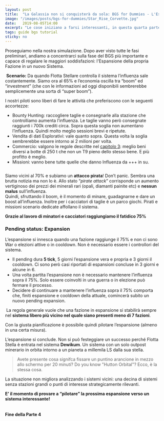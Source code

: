 ```yaml
---
layout: post
title:  "La Galassia non si conquisterà da sola: BGS for Dummies - L'Espansione"
image: "/images/posts/bgs-for-dummies/Star_Rise_Corvette.jpg"
date:   2019-08-05T14:00
excerpt: "Le cose iniziano a farsi interessanti, in questa quarta parte della nostra guida sulla Background Simulation in Elite Dangerous. L'Espansione verso altri Sitemi!"
tags: guide bgs tutorial
sticky: no
---
```

Proseguiamo nella nostra simulazione. Dopo aver visto tutte le fasi preliminari, andiamo a concentrarci sulla fase del BGS più importante e capace di regalare le maggiori soddisfazioni: l'Espansione della propria Fazione in un nuovo Sistema.

<div class="box">
<i class="fa fa-quote-left fa-lg" aria-hidden="true" style="color: #f07b05;"></i>&nbsp;<b>Scenario:</b>&nbsp;Da quando Flotta Stellare controlla il sistema l’influenza sale costantemente. Siamo ora al 65% e l’economia oscilla tra “boom” ed “investment” (che con le informazioni ad oggi disponibili sembrerebbe semplicemente una sorta di “super boom”).</div>

I nostri piloti sono liberi di fare le attività che preferiscono con le seguenti accortezze:

* Bounty Hunting: raccogliere taglie e consegnarle alla stazione che controlliamo aumenta l’influenza. Le taglie vanno però consegnate raggiunti i 700k crediti circa. Sopra questa soglia non aumentano l’influenza. Quindi molto meglio sessioni brevi e ripetute.
* Vendita di dati Esplorativi: vale quanto sopra. Questa volta la soglia sembrerebbe essere intorno ai 2 milioni per volta. 
* Commercio: valgono le regole descritte nel [capitolo 3](/blog/bgs-for-dummies-parte3/): meglio beni diversi a botte di 250 t che non un T9 pieno dello stesso bene. E più profitto è meglio.
* Missioni: vanno bene tutte quelle che danno Influenza da +++ in su.

<span class="image fit"><img src="/images/Elite-Division-png.png" alt=""></span>

Siamo vicini al 70% e subiamo un **attacco pirata**! Don’t panic. Sembra una brutta notizia ma non lo è. Allo stato “*pirate attack*” corrisponde un aumento vertiginoso dei prezzi dei minerali rari (opali, diamanti painite etc) e **nessun malus** sull’influenza.<br>
Quindi, sfruttando il boom, è il momento di minare, guadagnarne e dare un boost all’influenza. Inoltre per i cacciatori di taglie è un parco giochi. Pirati e missioni scenario dedicate affollano il sistema.

**Grazie al lavoro di minatori e cacciatori raggiungiamo il fatidico 75%**

### Pending status: Expansion

L’espansione si innesca quando una fazione raggiunge il 75% e non ci sono War o elezioni attive o in cooldown. Non è necessario essere i controllori del sistema.

* Il pending dura **5 tick**, 5 giorni l’espansione vera e propria e 3 giorni il cooldown. Ci sono però casi riportati di espansioni concluse in 3 giorni e alcune in 6.
* Una volta partita l’espansione non è necessario mantenere l’influenza sopra il 75%. Solo essere coinvolti in una guerra o in elezione può fermare il processo.
* Decidere di continuare a mantenere l’influenza sopra il 75% comporta che, finiti espansione e cooldown della attuale, comincerà subito un nuovo pending expansion.

<div class="box">
<i class="fa fa-hand-o-right fa-lg" aria-hidden="true" style="color: #f07b05;"></i>&nbsp;La regola generale vuole che una fazione in espansione si stabilirà sempre nel <b>sistema libero più vicino nel quale siano presenti meno di 7 fazioni</b>.
<p>Con la giusta pianificazione è possibile quindi pilotare l’espansione (almeno in una certa misura).</p></div>

L’espansione si conclude. Non si può festeggiare un successo perché Flotta Stella è entrata nel sistema **Dewikum**. Un sistema con un solo outpost minerario in orbita intorno a un pianeta a millemila LS dalla sua stella. 

>Avete presente cosa signifca fissare un puntino arancione in mezzo allo schermo per 20 minuti? Do you know "Hutton Orbital"? Ecco, è la stessa cosa.

La situazione non migliora analizzando i sistemi vicini: una decina di sistemi senza stazioni grandi o punti di interesse strategicamente rilevanti.

**E’ il momento di provare a “pilotare” la prossima espansione verso un sistema interessante!**

<span class="image fit"><img src="/images/Elite-Division-png.png" alt=""></span>

#### Fine della Parte 4
